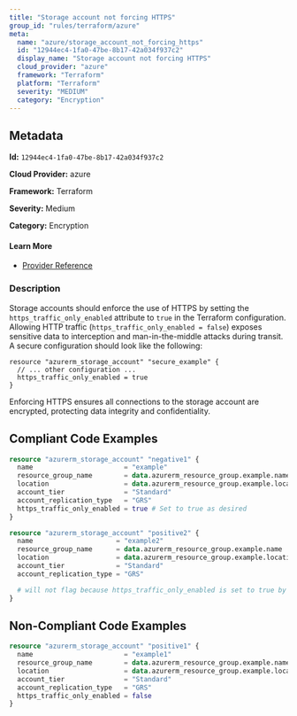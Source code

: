 ```yaml
---
title: "Storage account not forcing HTTPS"
group_id: "rules/terraform/azure"
meta:
  name: "azure/storage_account_not_forcing_https"
  id: "12944ec4-1fa0-47be-8b17-42a034f937c2"
  display_name: "Storage account not forcing HTTPS"
  cloud_provider: "azure"
  framework: "Terraform"
  platform: "Terraform"
  severity: "MEDIUM"
  category: "Encryption"
---
```

## Metadata

**Id:** `12944ec4-1fa0-47be-8b17-42a034f937c2`

**Cloud Provider:** azure

**Framework:** Terraform

**Severity:** Medium

**Category:** Encryption

#### Learn More

 - [Provider Reference](https://registry.terraform.io/providers/hashicorp/azurerm/latest/docs/resources/storage_account#https_traffic_only_enabled-1)

### Description

 Storage accounts should enforce the use of HTTPS by setting the `https_traffic_only_enabled` attribute to `true` in the Terraform configuration. Allowing HTTP traffic (`https_traffic_only_enabled = false`) exposes sensitive data to interception and man-in-the-middle attacks during transit. A secure configuration should look like the following:

```
resource "azurerm_storage_account" "secure_example" {
  // ... other configuration ...
  https_traffic_only_enabled = true
}
```

Enforcing HTTPS ensures all connections to the storage account are encrypted, protecting data integrity and confidentiality.


## Compliant Code Examples
```terraform
resource "azurerm_storage_account" "negative1" {
  name                       = "example"
  resource_group_name        = data.azurerm_resource_group.example.name
  location                   = data.azurerm_resource_group.example.location
  account_tier               = "Standard"
  account_replication_type   = "GRS"
  https_traffic_only_enabled = true # Set to true as desired
}

```

```terraform
resource "azurerm_storage_account" "positive2" {
  name                     = "example2"
  resource_group_name      = data.azurerm_resource_group.example.name
  location                 = data.azurerm_resource_group.example.location
  account_tier             = "Standard"
  account_replication_type = "GRS"

  # will not flag because https_traffic_only_enabled is set to true by default so we do not error
}

```
## Non-Compliant Code Examples
```terraform
resource "azurerm_storage_account" "positive1" {
  name                       = "example1"
  resource_group_name        = data.azurerm_resource_group.example.name
  location                   = data.azurerm_resource_group.example.location
  account_tier               = "Standard"
  account_replication_type   = "GRS"
  https_traffic_only_enabled = false
}

```